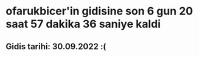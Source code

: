 # ofarukbicer'in gidisine son 6 gun 20 saat 57 dakika 36 saniye kaldi

## Gidis tarihi: 30.09.2022 :(